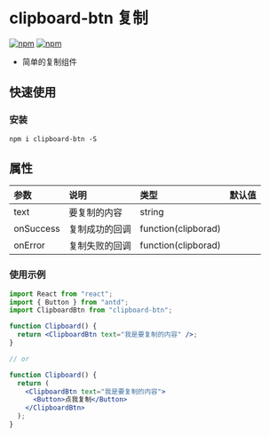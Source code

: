# clipboard-btn 复制

[![npm](https://img.shields.io/npm/v/clipboard-btn.svg)](https://www.npmjs.com/package/clipboard-btn)
[![npm](https://img.shields.io/npm/dt/clipboard-btn.svg)](https://www.npmjs.com/package/clipboard-btn)

- 简单的复制组件

## 快速使用

### 安装

```shell
npm i clipboard-btn -S
```

## 属性

| 参数      | 说明           | 类型                | 默认值 |
| :-------- | :------------- | :------------------ | :----- |
| text      | 要复制的内容   | string              |        |
| onSuccess | 复制成功的回调 | function(clipborad) |        |
| onError   | 复制失败的回调 | function(clipborad) |        |

### 使用示例

```jsx
import React from "react";
import { Button } from "antd";
import ClipboardBtn from "clipboard-btn";

function Clipboard() {
  return <ClipboardBtn text="我是要复制的内容" />;
}

// or

function Clipboard() {
  return (
    <ClipboardBtn text="我是要复制的内容">
      <Button>点我复制</Button>
    </ClipboardBtn>
  );
}
```

